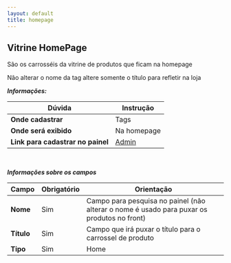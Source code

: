 ```yaml
---
layout: default
title: homepage
---
```



## Vitrine HomePage

São os carrosséis da vitrine de produtos que ficam na homepage

Não alterar o nome da tag altere somente o título para refletir na loja

***Informações:***

| Dúvida                          | Instrução                                                               |
| ------------------------------- | ----------------------------------------------------------------------- |
| **Onde cadastrar**              | Tags                                                                    |
| **Onde será exibido**           | Na homepage                           |
| **Link para cadastrar no painel** | [Admin](https://margoty.cdn.vnda.com.br/admin/tags) |

&nbsp;

***Informações sobre os campos***

| Campo         | Obrigatório         | Orientação                                |
| ------------- | ------------------- | ----------------------------------------- |
| **Nome**      | Sim      | Campo para pesquisa no painel (não alterar o nome é usado para puxar os produtos no front)                      |
| **Título**    | Sim | Campo que irá puxar o título para o carrossel de produto                   |
| **Tipo** | Sim | Home      |



&nbsp;
